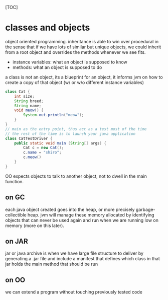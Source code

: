 [TOC]

# classes and objects

object oriented programming. inheritance is able to win over procedural in the sense that if we have lots of similar but unique objects, we could inherit from a root object and overrides the methods whenever we see fits.

- instance variables: what an object is supposed to know
- methods: what an object is supposed to do

a class is not an object, its a blueprint for an object, it informs jvm on how to create a copy of that object (w/ or w/o different instance variables)

```java
class Cat {
    int size;
    String breed;
    String name;
    void meow() {
        System.out.println("meow");
    }
}
// main as the entry point, thus act as a test most of the time
// the rest of the time is to launch your java application
class CatTestDriver {
    public static void main (String[] args) {
        Cat c = new Cat();
        c.name = "shiro";
        c.meow()
    }
}
```

OO expects objects to talk to another object, not to dwell in the main function.

## on GC

each java object created goes into the heap, or more precisely garbage-collectible heap. jvm will manage these memory allocated by identifying objects that can never be used again and run when we are running low on memory (more on this later).

## on JAR

jar or java archive is when we have large file structure to deliver by generating a .jar file and include a manifest that defines which class in that jar holds the main method that should be run

## on OO

we can extend a program without touching previously tested code